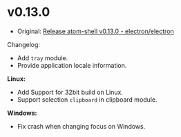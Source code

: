 # v0.13.0

* Original: [Release atom-shell v0.13.0 - electron/electron](https://github.com/electron/electron/releases/tag/v0.13.0)

Changelog:

* Add `tray` module.
* Provide application locale information.

**Linux:**

* Add Support for 32bit build on Linux.
* Support selection `clipboard` in clipboard module.

**Windows:**

* Fix crash when changing focus on Windows.
